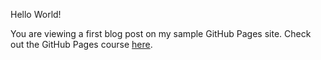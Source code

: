 Hello World!

You are viewing a first blog post on my sample GitHub Pages site. Check out the GitHub Pages course [here](https://lab.github.com).
